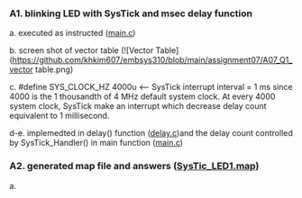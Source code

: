 ### A1. blinking LED with SysTick and msec delay function

a. executed as instructed ([main.c](https://github.com/khkim607/embsys310/blob/main/assignment07/main.c))

b. screen shot of vector table 
(![Vector Table](https://github.com/khkim607/embsys310/blob/main/assignment07/A07_Q1_vector table.png)

c. #define SYS_CLOCK_HZ 4000u   <-- SysTick interrupt interval = 1 ms since 4000 is the 1 thousandth of 4 MHz default system clock. At every 4000 system clock, SysTick make an interrupt which decrease delay count equivalent to 1 millisecond.

d-e. implemedted in delay() function ([delay.c](https://github.com/khkim607/embsys310/blob/main/assignment07/delay.c))and the delay count controlled by SysTick_Handler() in main function ([main.c](https://github.com/khkim607/embsys310/blob/main/assignment07/main.c))

### A2. generated map file and answers ([SysTic_LED1.map](https://github.com/khkim607/embsys310/blob/main/assignment07/SysTic_LED1.map))

a. 

  
